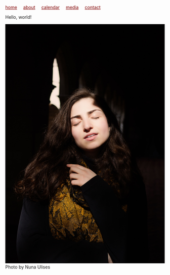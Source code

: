 <style> a {
    color: maroon;
}
</style>
[home](/)&nbsp;&nbsp;&nbsp;&nbsp; [about](/about)&nbsp;&nbsp;&nbsp;&nbsp; [calendar](/calendar)&nbsp;&nbsp;&nbsp;&nbsp; [media](/media)&nbsp;&nbsp;&nbsp;&nbsp; [contact](/contact)


 Hello, world!

![photo](Raha.jpeg)<br>
Photo by Nuna Ulises



